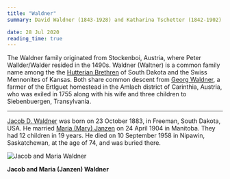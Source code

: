 ```yaml
---
title: "Waldner"
summary: David Waldner (1843-1928) and Katharina Tschetter (1842-1902) and associated Hutterite/Mennonite families in Saskatchewan.

date: 28 Jul 2020
reading_time: true
---
```


The Waldner family originated from Stockenboi, Austria, where Peter Wallder/Walder resided in the 1490s. Waldner (Waltner) is a common family name among the the [Hutterian Brethren](https://feefhs.org/erg/hutterites-brief-history) of South Dakota and the Swiss Mennonites of Kansas. Both share common descent from [Georg Waldner](/tree/wc03/wc03_340.html), a farmer of the Ertlguet homestead in the Amlach district of Carinthia, Austria, who was exiled in 1755 along with his wife and three children to Siebenbuergen, Transylvania.

---

[Jacob D. Waldner](/tree/ps02/ps02_077.html) was born on 23 October 1883, in Freeman, South Dakota, USA. He married [Maria (Mary) Janzen](/tree/ps01/ps01_354.html) on 24 April 1904 in Manitoba. They had 12 children in 19 years. He died on 10 September 1958 in Nipawin, Saskatchewan, at the age of 74, and was buried there.

![Jacob and Maria Waldner](/img/Waldner_Jacob_Maria.jpg)<figcaption><strong>Jacob and Maria (Janzen) Waldner</strong></figcaption>
